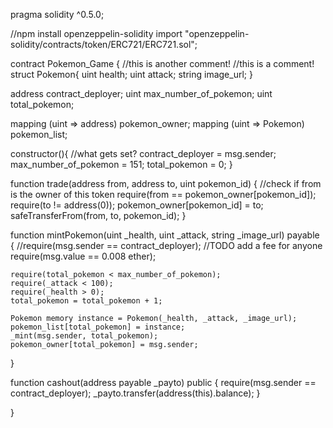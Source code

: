 pragma solidity ^0.5.0;

//npm install openzeppelin-solidity
import "openzeppelin-solidity/contracts/token/ERC721/ERC721.sol";

contract Pokemon_Game { //this is another comment!
  //this is a comment!
  struct Pokemon{
  	uint health;
  	uint attack;
  	string image_url;
  }

  address contract_deployer;
  uint max_number_of_pokemon;
  uint total_pokemon;

  mapping (uint => address) pokemon_owner;
  mapping (uint => Pokemon) pokemon_list;

  constructor(){
		//what gets set?
    contract_deployer = msg.sender;
    max_number_of_pokemon = 151;
    total_pokemon = 0;
	}

  function trade(address from, address to, uint pokemon_id) {
    //check if from is the owner of this token
    require(from == pokemon_owner[pokemon_id]);
    require(to != address(0));
    pokemon_owner[pokemon_id] = to;
    safeTransferFrom(from, to, pokemon_id);
  }

  function mintPokemon(uint _health, uint _attack, string _image_url) payable {
    //require(msg.sender == contract_deployer); //TODO add a fee for anyone
    require(msg.value == 0.008 ether);

    require(total_pokemon < max_number_of_pokemon);
    require(_attack < 100);
    require(_health > 0);
    total_pokemon = total_pokemon + 1;

    Pokemon memory instance = Pokemon(_health, _attack, _image_url);
    pokemon_list[total_pokemon] = instance;
    _mint(msg.sender, total_pokemon);
    pokemon_owner[total_pokemon] = msg.sender;
  }

  function cashout(address payable _payto) public {
    require(msg.sender == contract_deployer);
    _payto.transfer(address(this).balance);
  }

}
